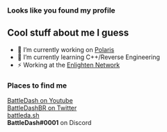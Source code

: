 ### Looks like you found my profile

## Cool stuff about me I guess
- 🔭 I’m currently working on [Polaris][polaristwitter]
- 🌱 I’m currently learning C++/Reverse Engineering
- ⚡ Working at the [Enlighten Network][enlighten]

### Places to find me
[BattleDash on Youtube][youtube] <br />
[BattleDashBR on Twitter][twitter] <br />
[battleda.sh][mysite] <br />
**BattleDash#0001** on Discord <br />

[polaristwitter]: https://twitter.com/projectpolaris_
[youtube]: https://youtube.com/BattleDash
[twitter]: https://twitter.com/BattleDashBR
[mysite]: https://battleda.sh
[enlighten]: https://enlightenmc.net
